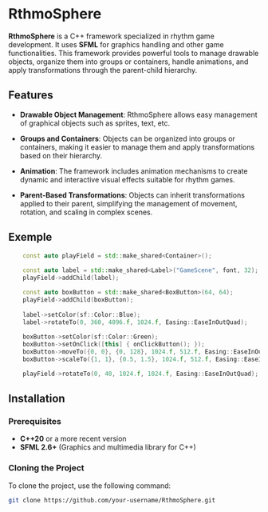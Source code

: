 # RthmoSphere

**RthmoSphere** is a C++ framework specialized in rhythm game development. It uses **SFML** for graphics handling and other game functionalities. This framework provides powerful tools to manage drawable objects, organize them into groups or containers, handle animations, and apply transformations through the parent-child hierarchy.

## Features

- **Drawable Object Management**: RthmoSphere allows easy management of graphical objects such as sprites, text, etc.

- **Groups and Containers**: Objects can be organized into groups or containers, making it easier to manage them and apply transformations based on their hierarchy.

- **Animation**: The framework includes animation mechanisms to create dynamic and interactive visual effects suitable for rhythm games.

- **Parent-Based Transformations**: Objects can inherit transformations applied to their parent, simplifying the management of movement, rotation, and scaling in complex scenes.

## Exemple
```cpp
    const auto playField = std::make_shared<Container>();
    
    const auto label = std::make_shared<Label>("GameScene", font, 32);
    playField->addChild(label);

    const auto boxButton = std::make_shared<BoxButton>(64, 64);
    playField->addChild(boxButton);
    
    label->setColor(sf::Color::Blue);
    label->rotateTo(0, 360, 4096.f, 1024.f, Easing::EaseInOutQuad);
    
    boxButton->setColor(sf::Color::Green);
    boxButton->setOnClick([this] { onClickButton(); });
    boxButton->moveTo({0, 0}, {0, 128}, 1024.f, 512.f, Easing::EaseInOutQuad);
    boxButton->scaleTo({1, 1}, {0.5, 1.5}, 1024.f, 512.f, Easing::EaseInOutQuad);

    playField->rotateTo(0, 40, 1024.f, 1024.f, Easing::EaseInOutQuad);
```

## Installation

### Prerequisites

- **C++20** or a more recent version  
- **SFML 2.6+** (Graphics and multimedia library for C++)

### Cloning the Project

To clone the project, use the following command:

```bash
git clone https://github.com/your-username/RthmoSphere.git
